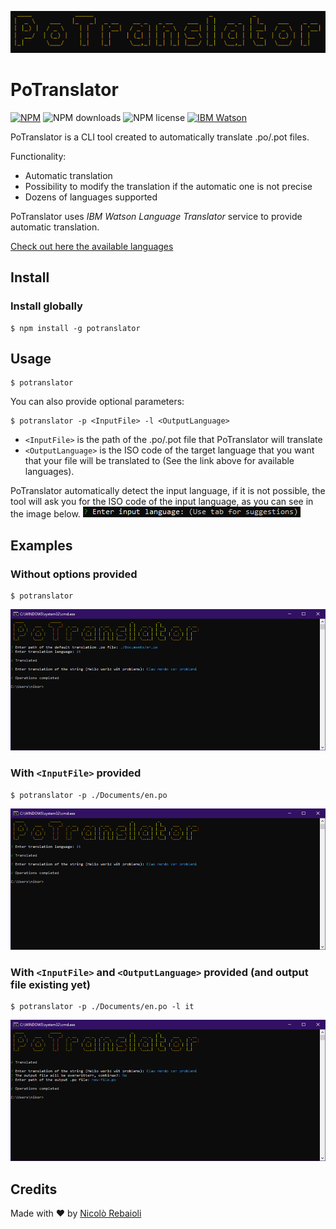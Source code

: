 ![PoTranslator](./docs/title.png)

# PoTranslator
[![NPM](https://img.shields.io/npm/v/potranslator?logo=npm&style=flat-square)](https://www.npmjs.com/package/potranslator)
![NPM downloads](https://img.shields.io/npm/dt/potranslator?style=flat-square)
![NPM license](https://img.shields.io/npm/l/potranslator?style=flat-square)
[![IBM Watson](https://img.shields.io/badge/IBM%20Watson-%23054ADA?style=flat-square&logo=ibm&logoColor=white)](https://www.ibm.com/watson/services/language-translator/)

PoTranslator is a CLI tool created to automatically translate .po/.pot files.

Functionality:
- Automatic translation
- Possibility to modify the translation if the automatic one is not precise
- Dozens of languages supported

PoTranslator uses *IBM Watson Language Translator* service to provide automatic translation.

[Check out here the available languages](https://cloud.ibm.com/docs/services/language-translator?topic=language-translator-translation-models)

## Install
### Install globally
``` console
$ npm install -g potranslator
```

## Usage
``` console
$ potranslator
```
You can also provide optional parameters:
``` console
$ potranslator -p <InputFile> -l <OutputLanguage>
```
- `<InputFile>` is the path of the .po/.pot file that PoTranslator will translate
- `<OutputLanguage>` is the ISO code of the target language that you want that your file will be translated to (See the link above for available languages). 

PoTranslator automatically detect the input language, if it is not possible, the tool will ask you for the ISO code of the input language, as you can see in the image below.
![Input language](./docs/screenshot1.png)

## Examples

### Without options provided
``` console
$ potranslator
```
![Example 1](./docs/example1.png)
### With `<InputFile>` provided
``` console
$ potranslator -p ./Documents/en.po
```
![Example 2](./docs/example2.png)
### With `<InputFile>` and `<OutputLanguage>` provided (and output file existing yet)
``` console
$ potranslator -p ./Documents/en.po -l it
```
![Example 3](./docs/example3.png)

## Credits
Made with :heart: by [Nicolò Rebaioli](https://www.rebaioli.altervista.org)